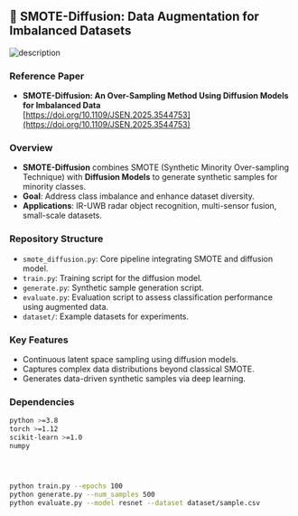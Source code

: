 ## 📄 SMOTE-Diffusion: Data Augmentation for Imbalanced Datasets

![description](images/main.png)

### Reference Paper
- **SMOTE-Diffusion: An Over-Sampling Method Using Diffusion Models for Imbalanced Data**  
  [https://doi.org/10.1109/JSEN.2025.3544753](https://doi.org/10.1109/JSEN.2025.3544753)



### Overview
- **SMOTE-Diffusion** combines SMOTE (Synthetic Minority Over-sampling Technique) with **Diffusion Models** to generate synthetic samples for minority classes.
- **Goal**: Address class imbalance and enhance dataset diversity.
- **Applications**: IR-UWB radar object recognition, multi-sensor fusion, small-scale datasets.

### Repository Structure
- `smote_diffusion.py`: Core pipeline integrating SMOTE and diffusion model.
- `train.py`: Training script for the diffusion model.
- `generate.py`: Synthetic sample generation script.
- `evaluate.py`: Evaluation script to assess classification performance using augmented data.
- `dataset/`: Example datasets for experiments.

### Key Features
- Continuous latent space sampling using diffusion models.
- Captures complex data distributions beyond classical SMOTE.
- Generates data-driven synthetic samples via deep learning.

### Dependencies
```bash
python >=3.8
torch >=1.12
scikit-learn >=1.0
numpy




python train.py --epochs 100
python generate.py --num_samples 500
python evaluate.py --model resnet --dataset dataset/sample.csv





